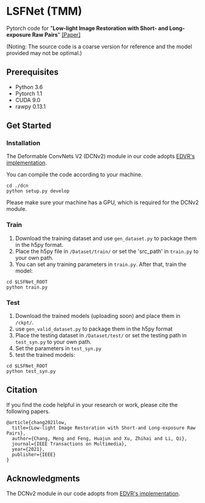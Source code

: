 # LSFNet (TMM)
Pytorch code for "**Low-light Image Restoration with Short- and Long-exposure Raw Pairs**" [[Paper]](https://arxiv.org/abs/2007.00199)

(Noting: The source code is a coarse version for reference and the model provided may not be optimal.)

## Prerequisites
* Python 3.6
* Pytorch 1.1
* CUDA 9.0
* rawpy 0.13.1

## Get Started
### Installation
The Deformable ConvNets V2 (DCNv2) module in our code adopts  [EDVR's implementation](https://github.com/xinntao/EDVR/tree/master/basicsr/models/ops).

You can compile the code according to your machine. 
```
cd ./dcn
python setup.py develop
```

Please make sure your machine has a GPU, which is required for the DCNv2 module.


### Train
1. Download the training dataset and use `gen_dataset.py` to package them in the h5py format.
2. Place the h5py file in `/Dataset/train/` or set the 'src_path' in `train.py` to your own path.
3. You can set any training parameters in `train.py`. After that, train the model:
```
cd $LSFNet_ROOT
python train.py
```

### Test
1. Download the trained models (uploading soon) and place them in `/ckpt/`.
2. use `gen_valid_dataset.py` to package them in the h5py format
3. Place the testing dataset in `/Dataset/test/` or set the testing path in `test_syn.py` to your own path.
4. Set the parameters in `test_syn.py` 
5. test the trained models:
```
cd $LSFNet_ROOT
python test_syn.py
```

## Citation
If you find the code helpful in your research or work, please cite the following papers.
```
@article{chang2021low,
  title={Low-light Image Restoration with Short-and Long-exposure Raw Pairs},
  author={Chang, Meng and Feng, Huajun and Xu, Zhihai and Li, Qi},
  journal={IEEE Transactions on Multimedia},
  year={2021},
  publisher={IEEE}
}
```

## Acknowledgments
The DCNv2 module in our code adopts from [EDVR's implementation](https://github.com/xinntao/EDVR/tree/master/basicsr/models/ops).
